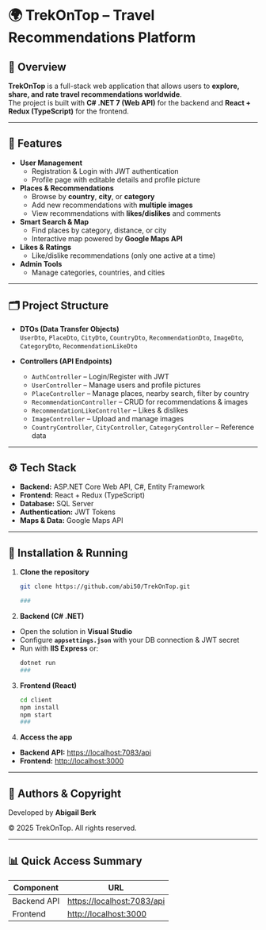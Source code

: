 # 🌍 TrekOnTop – Travel Recommendations Platform

## 📖 Overview
**TrekOnTop** is a full-stack web application that allows users to **explore, share, and rate travel recommendations worldwide**.  
The project is built with **C# .NET 7 (Web API)** for the backend and **React + Redux (TypeScript)** for the frontend.

---

## 🔑 Features
- **User Management**
  - Registration & Login with JWT authentication  
  - Profile page with editable details and profile picture  
- **Places & Recommendations**
  - Browse by **country**, **city**, or **category**  
  - Add new recommendations with **multiple images**  
  - View recommendations with **likes/dislikes** and comments  
- **Smart Search & Map**
  - Find places by category, distance, or city  
  - Interactive map powered by **Google Maps API**  
- **Likes & Ratings**
  - Like/dislike recommendations (only one active at a time)  
- **Admin Tools**
  - Manage categories, countries, and cities  

---

## 🗂 Project Structure
- **DTOs (Data Transfer Objects)**  
  `UserDto`, `PlaceDto`, `CityDto`, `CountryDto`, `RecommendationDto`, `ImageDto`, `CategoryDto`, `RecommendationLikeDto`

- **Controllers (API Endpoints)**  
  - `AuthController` – Login/Register with JWT  
  - `UserController` – Manage users and profile pictures  
  - `PlaceController` – Manage places, nearby search, filter by country  
  - `RecommendationController` – CRUD for recommendations & images  
  - `RecommendationLikeController` – Likes & dislikes  
  - `ImageController` – Upload and manage images  
  - `CountryController`, `CityController`, `CategoryController` – Reference data  

---

## ⚙️ Tech Stack
- **Backend:** ASP.NET Core Web API, C#, Entity Framework  
- **Frontend:** React + Redux (TypeScript)  
- **Database:** SQL Server  
- **Authentication:** JWT Tokens  
- **Maps & Data:** Google Maps API  

---

## 🚀 Installation & Running

1. **Clone the repository**
   ```bash
   git clone https://github.com/abi50/TrekOnTop.git

   ###

2. **Backend (C# .NET)**
- Open the solution in **Visual Studio**  
- Configure **`appsettings.json`** with your DB connection & JWT secret  
- Run with **IIS Express** or:  
  ```bash
  dotnet run
  ###
3. **Frontend (React)**
    ```bash
    cd client
    npm install
    npm start
    ###

 4. **Access the app**
- **Backend API:** [https://localhost:7083/api](https://localhost:7083/api)  
- **Frontend:** [http://localhost:3000](http://localhost:3000)  

---

## 👥 Authors & Copyright
Developed by **Abigail Berk**  

© 2025 TrekOnTop. All rights reserved.  

---

## 📊 Quick Access Summary

| Component  | URL                                |
|------------|------------------------------------|
| Backend API | [https://localhost:7083/api](https://localhost:7083/api) |
| Frontend   | [http://localhost:3000](http://localhost:3000) |


